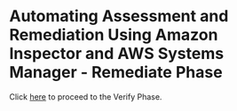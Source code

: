 # Automating Assessment and Remediation Using Amazon Inspector and AWS Systems Manager - Remediate Phase

Click [here](./verify.md) to proceed to the Verify Phase.
